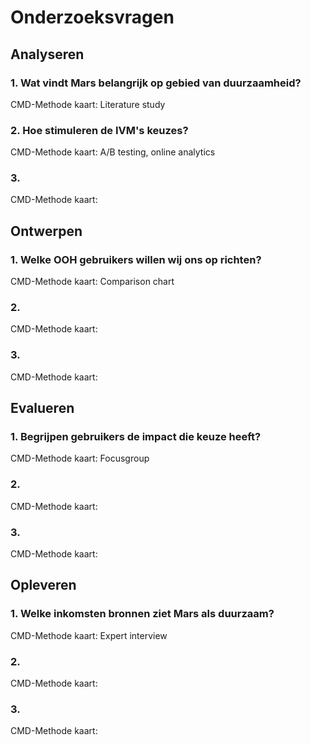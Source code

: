 # Onderzoeksvragen
## Analyseren
### 1. Wat vindt Mars belangrijk op gebied van duurzaamheid?
CMD-Methode kaart: Literature study

### 2. Hoe stimuleren de IVM's keuzes?
CMD-Methode kaart: A/B testing, online analytics

### 3. 
CMD-Methode kaart:

## Ontwerpen
### 1. Welke OOH gebruikers willen wij ons op richten?
CMD-Methode kaart: Comparison chart

### 2. 
CMD-Methode kaart:

### 3. 
CMD-Methode kaart:

## Evalueren
### 1. Begrijpen gebruikers de impact die keuze heeft?
CMD-Methode kaart: Focusgroup

### 2. 
CMD-Methode kaart:

### 3. 
CMD-Methode kaart:

## Opleveren
### 1. Welke inkomsten bronnen ziet Mars als duurzaam?
CMD-Methode kaart: Expert interview

### 2. 
CMD-Methode kaart:

### 3. 
CMD-Methode kaart:
